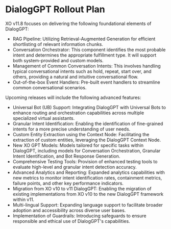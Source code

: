 # DialogGPT Rollout Plan

XO v11.8 focuses on delivering the following foundational elements of DialogGPT:

* RAG Pipeline: Utilizing Retrieval-Augmented Generation for efficient shortlisting of relevant information chunks.
* Conversation Orchestrator: This component identifies the most probable intent and determines the appropriate fulfillment type. It will support both system-provided and custom models.
* Management of Common Conversation Intents: This involves handling typical conversational intents such as hold, repeat, start over, and others, providing a natural and intuitive conversational flow.
* Out-of-the-box Event Handlers: Pre-built event handlers to streamline common conversational scenarios.

Upcoming releases will include the following advanced features:

* Universal Bot (UB) Support: Integrating DialogGPT with Universal Bots to enhance routing and orchestration capabilities across multiple specialized virtual assistants.
* Granular Intent Identification: Enabling the identification of fine-grained intents for a more precise understanding of user needs.
* Custom Entity Extraction using the Context Node: Facilitating the extraction of custom entities, leveraging the DialogGPT Context Node.
* New XO GPT Models: Models tailored for specific tasks within DialogGPT, including models for Conversation Orchestration, Granular Intent Identification, and Bot Response Generation.
* Comprehensive Testing Tools: Provision of enhanced testing tools to evaluate high-level and granular intent detection accuracy.
* Advanced Analytics and Reporting: Expanded analytics capabilities with new metrics to monitor intent identification rates, containment metrics, failure points, and other key performance indicators.
* Migration from XO v10 to v11 DialogGPT: Enabling the migration of existing implementations from XO v10 to the new DialogGPT framework within v11.
* Multi-lingual Support: Expanding language support to facilitate broader adoption and accessibility across diverse user bases.
* Implementation of Guardrails: Introducing safeguards to ensure responsible and ethical use of DialogGPT's capabilities.
